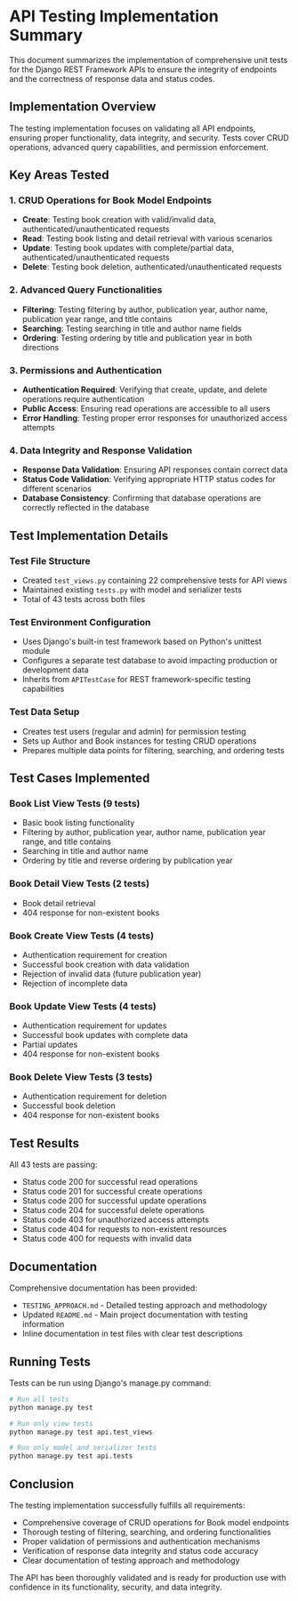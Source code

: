 # API Testing Implementation Summary

This document summarizes the implementation of comprehensive unit tests for the Django REST Framework APIs to ensure the integrity of endpoints and the correctness of response data and status codes.

## Implementation Overview

The testing implementation focuses on validating all API endpoints, ensuring proper functionality, data integrity, and security. Tests cover CRUD operations, advanced query capabilities, and permission enforcement.

## Key Areas Tested

### 1. CRUD Operations for Book Model Endpoints
- **Create**: Testing book creation with valid/invalid data, authenticated/unauthenticated requests
- **Read**: Testing book listing and detail retrieval with various scenarios
- **Update**: Testing book updates with complete/partial data, authenticated/unauthenticated requests
- **Delete**: Testing book deletion, authenticated/unauthenticated requests

### 2. Advanced Query Functionalities
- **Filtering**: Testing filtering by author, publication year, author name, publication year range, and title contains
- **Searching**: Testing searching in title and author name fields
- **Ordering**: Testing ordering by title and publication year in both directions

### 3. Permissions and Authentication
- **Authentication Required**: Verifying that create, update, and delete operations require authentication
- **Public Access**: Ensuring read operations are accessible to all users
- **Error Handling**: Testing proper error responses for unauthorized access attempts

### 4. Data Integrity and Response Validation
- **Response Data Validation**: Ensuring API responses contain correct data
- **Status Code Validation**: Verifying appropriate HTTP status codes for different scenarios
- **Database Consistency**: Confirming that database operations are correctly reflected in the database

## Test Implementation Details

### Test File Structure
- Created `test_views.py` containing 22 comprehensive tests for API views
- Maintained existing `tests.py` with model and serializer tests
- Total of 43 tests across both files

### Test Environment Configuration
- Uses Django's built-in test framework based on Python's unittest module
- Configures a separate test database to avoid impacting production or development data
- Inherits from `APITestCase` for REST framework-specific testing capabilities

### Test Data Setup
- Creates test users (regular and admin) for permission testing
- Sets up Author and Book instances for testing CRUD operations
- Prepares multiple data points for filtering, searching, and ordering tests

## Test Cases Implemented

### Book List View Tests (9 tests)
- Basic book listing functionality
- Filtering by author, publication year, author name, publication year range, and title contains
- Searching in title and author name
- Ordering by title and reverse ordering by publication year

### Book Detail View Tests (2 tests)
- Book detail retrieval
- 404 response for non-existent books

### Book Create View Tests (4 tests)
- Authentication requirement for creation
- Successful book creation with data validation
- Rejection of invalid data (future publication year)
- Rejection of incomplete data

### Book Update View Tests (4 tests)
- Authentication requirement for updates
- Successful book updates with complete data
- Partial updates
- 404 response for non-existent books

### Book Delete View Tests (3 tests)
- Authentication requirement for deletion
- Successful book deletion
- 404 response for non-existent books

## Test Results

All 43 tests are passing:
- Status code 200 for successful read operations
- Status code 201 for successful create operations
- Status code 200 for successful update operations
- Status code 204 for successful delete operations
- Status code 403 for unauthorized access attempts
- Status code 404 for requests to non-existent resources
- Status code 400 for requests with invalid data

## Documentation

Comprehensive documentation has been provided:
- `TESTING_APPROACH.md` - Detailed testing approach and methodology
- Updated `README.md` - Main project documentation with testing information
- Inline documentation in test files with clear test descriptions

## Running Tests

Tests can be run using Django's manage.py command:

```bash
# Run all tests
python manage.py test

# Run only view tests
python manage.py test api.test_views

# Run only model and serializer tests
python manage.py test api.tests
```

## Conclusion

The testing implementation successfully fulfills all requirements:
- Comprehensive coverage of CRUD operations for Book model endpoints
- Thorough testing of filtering, searching, and ordering functionalities
- Proper validation of permissions and authentication mechanisms
- Verification of response data integrity and status code accuracy
- Clear documentation of testing approach and methodology

The API has been thoroughly validated and is ready for production use with confidence in its functionality, security, and data integrity.